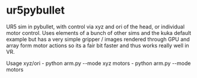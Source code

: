 # ur5pybullet
UR5 sim in pybullet, with control via xyz and ori of the head, or individual motor control. Uses elements of a bunch of other sims and the kuka default example but has a very simple gripper / images rendered through GPU and array form motor actions so its a fair bit faster and thus works really well in VR.

Usage
xyz/ori - python arm.py --mode xyz
motors  - python arm.py --mode motors

